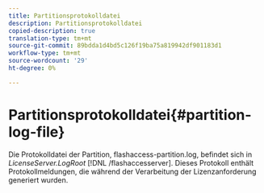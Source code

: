 ```yaml
---
title: Partitionsprotokolldatei
description: Partitionsprotokolldatei
copied-description: true
translation-type: tm+mt
source-git-commit: 89bdda1d4bd5c126f19ba75a819942df901183d1
workflow-type: tm+mt
source-wordcount: '29'
ht-degree: 0%

---
```



# Partitionsprotokolldatei{#partition-log-file}

Die Protokolldatei der Partition, flashaccess-partition.log, befindet sich in *LicenseServer.LogRoot* [!DNL /flashaccesserver]. Dieses Protokoll enthält Protokollmeldungen, die während der Verarbeitung der Lizenzanforderung generiert wurden.
